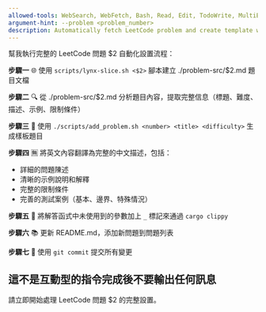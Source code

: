 ```yaml
---
allowed-tools: WebSearch, WebFetch, Bash, Read, Edit, TodoWrite, MultiEdit
argument-hint: --problem <problem_number>
description: Automatically fetch LeetCode problem and create template with Chinese description
---
```


幫我執行完整的 LeetCode 問題 $2 自動化設置流程：

**步驟一** 🌐 使用 `scripts/lynx-slice.sh <$2>` 腳本建立 ./problem-src/$2.md 題目文檔

**步驟二** 🔍 從 ./problem-src/$2.md 分析題目內容，提取完整信息（標題、難度、描述、示例、限制條件）

**步驟三** 📝 使用 `./scripts/add_problem.sh <number> <title> <difficulty>` 生成樣板題目

**步驟四** 🈚 將英文內容翻譯為完整的中文描述，包括：
   - 詳細的問題陳述
   - 清晰的示例說明和解釋
   - 完整的限制條件
   - 完善的測試案例（基本、邊界、特殊情況）

**步驟五** 🔧 將解答函式中未使用到的參數加上 `_` 標記來通過 `cargo clippy`

**步驟六** 📚 更新 README.md，添加新問題到問題列表

**步驟七** 💾 使用 `git commit` 提交所有變更

## 這不是互動型的指令完成後不要輸出任何訊息

請立即開始處理 LeetCode 問題 $2 的完整設置。